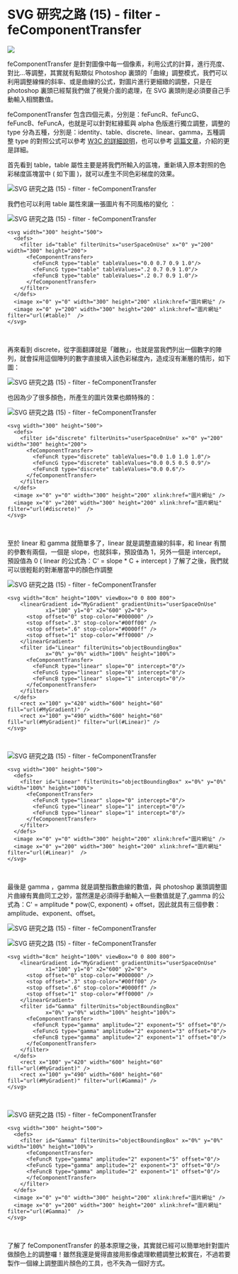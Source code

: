 # SVG 研究之路 (15) - filter - feComponentTransfer 

![](/img/articles/201407/svg-15-filter-feComponentTransfer.jpg#preview-img)

feComponentTransfer 是針對圖像中每一個像素，利用公式的計算，進行亮度、對比...等調整，其實就有點類似 Photoshop 裏頭的「曲線」調整模式，我們可以利用調整線條的斜率、或是曲線的公式，對圖片進行更細緻的調整，只是在 photoshop 裏頭已經幫我們做了視覺介面的處理，在 SVG 裏頭則是必須要自己手動輸入相關數值。

feComponentTransfer 包含四個元素，分別是：feFuncR、feFuncG、feFuncB、feFuncA，也就是可以針對紅綠藍與 alpha 色版進行獨立調整，調整的 type 分為五種，分別是：identity、table、discrete、linear、gamma，五種調整 type 的對照公式可以參考 [W3C 的詳細說明](http://www.w3.org/TR/SVG/filters.html#feComponentTransferElement)，也可以參考 [這篇文章](http://docs.webplatform.org/wiki/svg/elements/feComponentTransfer)，介紹的更是詳細。

首先看到 table，table 屬性主要是將我們所輸入的區塊，重新填入原本對照的色彩梯度區塊當中 ( 如下圖 )，就可以產生不同色彩梯度的效果。

![SVG 研究之路 (15) - filter - feComponentTransfer](/img/articles/201407/20140728_1_02.png) 


我們也可以利用 table 屬性來讓一張圖片有不同風格的變化 ： 

![SVG 研究之路 (15) - filter - feComponentTransfer](/img/articles/201407/20140728_1_03.png) 

	<svg width="300" height="500">
	  <defs>
	    <filter id="table" filterUnits="userSpaceOnUse" x="0" y="200" width="300" height="200">
	      <feComponentTransfer>
	        <feFuncR type="table" tableValues="0.0 0.7 0.9 1.0"/>
	        <feFuncG type="table" tableValues=".2 0.7 0.9 1.0"/>
	        <feFuncB type="table" tableValues=".2 0.7 0.9 1.0"/>
	      </feComponentTransfer>
	    </filter>
	  </defs>
	  <image x="0" y="0" width="300" height="200" xlink:href="圖片網址" />
	  <image x="0" y="200" width="300" height="200" xlink:href="圖片網址" filter="url(#table)"  />
	</svg>
	
<br/>

再來看到 discrete，從字面翻譯就是「離散」，也就是當我們列出一個數字的陣列，就會採用這個陣列的數字直接填入該色彩梯度內，造成沒有漸層的情形，如下圖：

![SVG 研究之路 (15) - filter - feComponentTransfer](/img/articles/201407/20140728_1_04.png) 

也因為少了很多顏色，所產生的圖片效果也頗特殊的：  

![SVG 研究之路 (15) - filter - feComponentTransfer](/img/articles/201407/20140728_1_05.png) 

	<svg width="300" height="500">
	  <defs>
	    <filter id="discrete" filterUnits="userSpaceOnUse" x="0" y="200" width="300" height="200">
	      <feComponentTransfer>
	        <feFuncR type="discrete" tableValues="0.0 1.0 1.0 1.0"/>
	        <feFuncG type="discrete" tableValues="0.0 0.5 0.5 0.9"/>
	        <feFuncB type="discrete" tableValues="0.0 0.6"/>
	      </feComponentTransfer>
	    </filter>
	  </defs>
	  <image x="0" y="0" width="300" height="200" xlink:href="圖片網址" />
	  <image x="0" y="200" width="300" height="200" xlink:href="圖片網址" filter="url(#discrete)"  />
	</svg>

<br/>

至於 linear 和 gamma 就簡單多了，linear 就是調整直線的斜率，和 linear 有關的參數有兩個，一個是 slope，也就斜率，預設值為 1，另外一個是 intercept，預設值為 0 ( linear 的公式為：C' = slope * C + intercept ) 了解了之後，我們就可以很輕鬆的對漸層當中的顏色作調整

![SVG 研究之路 (15) - filter - feComponentTransfer](/img/articles/201407/20140728_1_07.png) 


	<svg width="8cm" height="100%" viewBox="0 0 800 800">
	    <linearGradient id="MyGradient" gradientUnits="userSpaceOnUse"
	            x1="100" y1="0" x2="600" y2="0">
	      <stop offset="0" stop-color="#000000" />
	      <stop offset=".3" stop-color="#00ff00" />
	      <stop offset=".6" stop-color="#0000ff" />
	      <stop offset="1" stop-color="#ff0000" />
	    </linearGradient>
	    <filter id="Linear" filterUnits="objectBoundingBox" 
	            x="0%" y="0%" width="100%" height="100%">
	      <feComponentTransfer>
	        <feFuncR type="linear" slope="0" intercept="0"/>
	        <feFuncG type="linear" slope="0" intercept="0"/>
	        <feFuncB type="linear" slope="1" intercept="0"/>
	      </feComponentTransfer>
	    </filter>
	  </defs>
	    <rect x="100" y="420" width="600" height="60" fill="url(#MyGradient)" />
	    <rect x="100" y="490" width="600" height="60" fill="url(#MyGradient)" filter="url(#Linear)" />
	</svg>

<br/>

![SVG 研究之路 (15) - filter - feComponentTransfer](/img/articles/201407/20140728_1_08.png) 

	<svg width="300" height="500">
	  <defs>
	    <filter id="Linear" filterUnits="objectBoundingBox" x="0%" y="0%" width="100%" height="100%">
	      <feComponentTransfer>
	        <feFuncR type="linear" slope="0" intercept="0"/>
	        <feFuncG type="linear" slope="1" intercept="0"/>
	        <feFuncB type="linear" slope="1" intercept="0"/>
	      </feComponentTransfer>
	    </filter>
	  </defs>
	  <image x="0" y="0" width="300" height="200" xlink:href="圖片網址" />
	  <image x="0" y="200" width="300" height="200" xlink:href="圖片網址" filter="url(#Linear)"  />
	</svg>

<br/>

最後是 gamma ，gamma 就是調整指數曲線的數值，與 photoshop 裏頭調整圖片曲線有異曲同工之妙，當然還是必須得手動輸入一些數值就是了,gamma 的公式為：C' = amplitude * pow(C, exponent) + offset，因此就具有三個參數：amplitude、exponent、offset。

![SVG 研究之路 (15) - filter - feComponentTransfer](/img/articles/201407/20140728_1_06.png)

![SVG 研究之路 (15) - filter - feComponentTransfer](/img/articles/201407/20140728_1_10.png)

	<svg width="8cm" height="100%" viewBox="0 0 800 800">
	    <linearGradient id="MyGradient" gradientUnits="userSpaceOnUse"
	            x1="100" y1="0" x2="600" y2="0">
	      <stop offset="0" stop-color="#000000" />
	      <stop offset=".3" stop-color="#00ff00" />
	      <stop offset=".6" stop-color="#0000ff" />
	      <stop offset="1" stop-color="#ff0000" />
	    </linearGradient>
	    <filter id="Gamma" filterUnits="objectBoundingBox" 
	            x="0%" y="0%" width="100%" height="100%">
	      <feComponentTransfer>
	        <feFuncR type="gamma" amplitude="2" exponent="5" offset="0"/>
	        <feFuncG type="gamma" amplitude="2" exponent="3" offset="0"/>
	        <feFuncB type="gamma" amplitude="2" exponent="1" offset="0"/>
	      </feComponentTransfer>
	    </filter>
	  </defs>
	    <rect x="100" y="420" width="600" height="60" fill="url(#MyGradient)" />
	    <rect x="100" y="490" width="600" height="60" fill="url(#MyGradient)" filter="url(#Gamma)" />
	</svg>

<br/>

![SVG 研究之路 (15) - filter - feComponentTransfer](/img/articles/201407/20140728_1_09.png)

	<svg width="300" height="500">
	  <defs>
	    <filter id="Gamma" filterUnits="objectBoundingBox" x="0%" y="0%" width="100%" height="100%">
	      <feComponentTransfer>
	      <feFuncR type="gamma" amplitude="2" exponent="5" offset="0"/>
	      <feFuncG type="gamma" amplitude="2" exponent="3" offset="0"/>
	      <feFuncB type="gamma" amplitude="2" exponent="1" offset="0"/>
	      </feComponentTransfer>
	    </filter>
	  </defs>
	  <image x="0" y="0" width="300" height="200" xlink:href="圖片網址" />
	  <image x="0" y="200" width="300" height="200" xlink:href="圖片網址" filter="url(#Gamma)"  />
	</svg>

<br/>

了解了 feComponentTransfer 的基本原理之後，其實就已經可以簡單地針對圖片做顏色上的調整囉！雖然我還是覺得直接用影像處理軟體調整比較實在，不過若要製作一個線上調整圖片顏色的工具，也不失為一個好方式。







